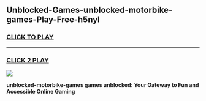 
## Unblocked-Games-unblocked-motorbike-games-Play-Free-h5nyl
<h3>
<a href="https://premium76.site?title=unblocked-motorbike-games&ref=20M">CLICK TO PLAY</a></h3>
<hr>

<h3>
<a href="https://premium76.site?title=unblocked-motorbike-games&ref=20M">CLICK 2 PLAY</a>
  
</h3>

<a href="https://premium76.site?title=unblocked-motorbike-games&ref=19M"><img src="https://clearcache.store/games.png"></a>


**unblocked-motorbike-games games unblocked: Your Gateway to Fun and Accessible Online Gaming**
